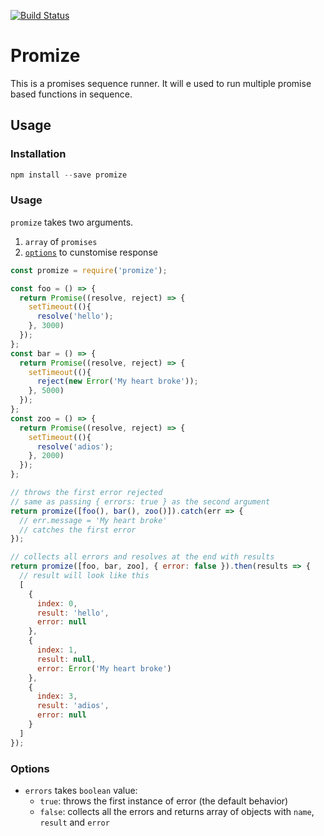 [![Build Status](https://travis-ci.org/samtes/promize.svg?branch=master)](https://travis-ci.org/samtes/promize)
# Promize
This is a promises sequence runner. It will e used to run multiple promise based functions in sequence. 

## Usage
### Installation
```javascript
npm install --save promize
```

### Usage
`promize` takes two arguments. 

1. `array` of `promises`
2. [`options`](#Options) to cunstomise response

```javascript
const promize = require('promize');

const foo = () => {
  return Promise((resolve, reject) => {
    setTimeout((){
      resolve('hello');
    }, 3000)
  });
};
const bar = () => {
  return Promise((resolve, reject) => {
    setTimeout((){
      reject(new Error('My heart broke'));
    }, 5000)
  });
};
const zoo = () => {
  return Promise((resolve, reject) => {
    setTimeout((){
      resolve('adios');
    }, 2000)
  });
};

// throws the first error rejected
// same as passing { errors: true } as the second argument
return promize([foo(), bar(), zoo()]).catch(err => {
  // err.message = 'My heart broke'
  // catches the first error
});

// collects all errors and resolves at the end with results
return promize([foo, bar, zoo], { error: false }).then(results => {
  // result will look like this
  [
    {
      index: 0,
      result: 'hello',
      error: null
    },
    {
      index: 1,
      result: null,
      error: Error('My heart broke')
    },
    {
      index: 3,
      result: 'adios',
      error: null
    }
  ]
});
```
### Options
- `errors` takes `boolean` value:
  - `true`: throws the first instance of error (the default behavior)
  - `false`: collects all the errors and returns array of objects with `name`, `result` and `error`
